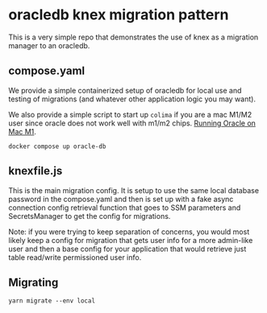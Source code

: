 # oracledb knex migration pattern

This is a very simple repo that demonstrates the use of knex as a migration manager to an oracledb.

## compose.yaml

We provide a simple containerized setup of oracledb for local use and testing of migrations (and whatever other
application logic you may want).

We also provide a simple script to start up `colima` if you are a mac M1/M2 user since oracle does not work well
with m1/m2 chips.  [Running Oracle on Mac M1](https://medium.com/@vhrechukha/how-to-run-oracle-database-on-m1-m2-apple-macs-using-colima-f325adb76102).

```shell
docker compose up oracle-db
```

## knexfile.js

This is the main migration config.  It is setup to use the same local database password in the compose.yaml and then is set up with a
fake async connection config retrieval function that goes to SSM parameters and SecretsManager to get the config for migrations.

Note: if you were trying to keep separation of concerns, you would most likely keep a config for migration that gets user info for a 
more admin-like user and then a base config for your application that would retrieve just table read/write permissioned user info.

## Migrating

```shell
yarn migrate --env local
```
